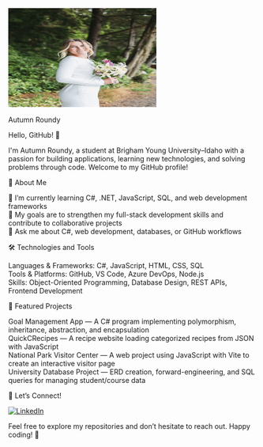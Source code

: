 <img src="hayleyg.photos-218.jpg" alt="My Profile Photo" width="300" height="200"/>


Autumn Roundy

Hello, GitHub! 👋

I'm Autumn Roundy, a student at Brigham Young University–Idaho with a passion for building applications, learning new technologies, and solving problems through code. Welcome to my GitHub profile!

🚀 About Me

🌱 I’m currently learning C#, .NET, JavaScript, SQL, and web development frameworks <br>
🎯 My goals are to strengthen my full-stack development skills and contribute to collaborative projects<br>
💬 Ask me about C#, web development, databases, or GitHub workflows<br>

🛠️ Technologies and Tools

Languages & Frameworks: C#, JavaScript, HTML, CSS, SQL<br>
Tools & Platforms: GitHub, VS Code, Azure DevOps, Node.js<br>
Skills: Object-Oriented Programming, Database Design, REST APIs, Frontend Development<br>

📂 Featured Projects

Goal Management App — A C# program implementing polymorphism, inheritance, abstraction, and encapsulation <br>
QuickCRecipes — A recipe website loading categorized recipes from JSON with JavaScript<br>
National Park Visitor Center — A web project using JavaScript with Vite to create an interactive visitor page<br>
University Database Project — ERD creation, forward-engineering, and SQL queries for managing student/course data<br>

🤝 Let’s Connect!

[![LinkedIn](https://img.shields.io/badge/LinkedIn-Connect-blue?style=for-the-badge&logo=linkedin)](https://www.linkedin.com/in/autumn-roundy-b83084361/)


Feel free to explore my repositories and don’t hesitate to reach out. Happy coding! 🚀

